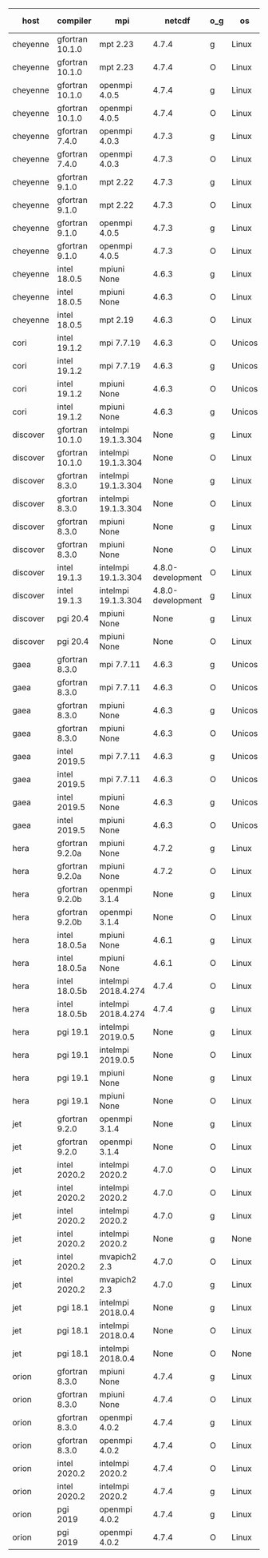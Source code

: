 

| host     | compiler                              | mpi                      | netcdf        | o_g        | os       | build       | u_pass          | u_fail          | s_pass            | s_fail            | e_pass             | e_fail             | nuopc_pass       | nuopc_fail       | artifacts link          |
|----------|---------------------------------------|--------------------------|---------------|------------|----------|-------------|-----------------|-----------------|-------------------|-------------------|--------------------|--------------------|------------------|------------------|-------------------------|
| cheyenne | gfortran 10.1.0 | mpt 2.23  | 4.7.4  | g | Linux | PASS | 13870 | 0 | 49 | 0 | 80 | 0 | 52 | 0 | <a href="https://github.com/esmf-org/esmf-test-artifacts/tree/ad31ac6ab23c1b5e5cefe33af7567fcdb22113ac/develop/gfortran/10.1.0/g/mpt/2.23" target="_blank">ad31ac6</a> | 
| cheyenne | gfortran 10.1.0 | mpt 2.23  | 4.7.4  | O | Linux | PASS | 13870 | 0 | 49 | 0 | 80 | 0 | 52 | 0 | <a href="https://github.com/esmf-org/esmf-test-artifacts/tree/3f0aa710ccb8ddde99f38331fbabba10a3366da6/develop/gfortran/10.1.0/O/mpt/2.23" target="_blank">3f0aa71</a> | 
| cheyenne | gfortran 10.1.0 | openmpi 4.0.5  | 4.7.4  | g | Linux | PASS | 13870 | 0 | 49 | 0 | 80 | 0 | 52 | 0 | <a href="https://github.com/esmf-org/esmf-test-artifacts/tree/09c10068719a067ec5dc2ebbcf8b5e387a61da46/develop/gfortran/10.1.0/g/openmpi/4.0.5" target="_blank">09c1006</a> | 
| cheyenne | gfortran 10.1.0 | openmpi 4.0.5  | 4.7.4  | O | Linux | PASS | 13870 | 0 | 49 | 0 | 80 | 0 | 52 | 0 | <a href="https://github.com/esmf-org/esmf-test-artifacts/tree/f970d8b23be4685f5490b1cd85a83d4916c33d66/develop/gfortran/10.1.0/O/openmpi/4.0.5" target="_blank">f970d8b</a> | 
| cheyenne | gfortran 7.4.0 | openmpi 4.0.3  | 4.7.3  | g | Linux | PASS | 13870 | 0 | 49 | 0 | 80 | 0 | 50 | 2 | <a href="https://github.com/esmf-org/esmf-test-artifacts/tree/ac5206af8b935ccf2bc8b3adbc01fc3603f2fe74/develop/gfortran/7.4.0/g/openmpi/4.0.3" target="_blank">ac5206a</a> | 
| cheyenne | gfortran 7.4.0 | openmpi 4.0.3  | 4.7.3  | O | Linux | PASS | 13870 | 0 | 49 | 0 | 80 | 0 | 50 | 2 | <a href="https://github.com/esmf-org/esmf-test-artifacts/tree/914fe8de8845f435a5c8b14d482d774029f7b9fd/develop/gfortran/7.4.0/O/openmpi/4.0.3" target="_blank">914fe8d</a> | 
| cheyenne | gfortran 9.1.0 | mpt 2.22  | 4.7.3  | g | Linux | PASS | 13870 | 0 | 49 | 0 | 80 | 0 | 50 | 2 | <a href="https://github.com/esmf-org/esmf-test-artifacts/tree/f45daf15f1e7ab6130392ca2044eb32576b8a9ac/develop/gfortran/9.1.0/g/mpt/2.22" target="_blank">f45daf1</a> | 
| cheyenne | gfortran 9.1.0 | mpt 2.22  | 4.7.3  | O | Linux | PASS | 13870 | 0 | 49 | 0 | 80 | 0 | 50 | 2 | <a href="https://github.com/esmf-org/esmf-test-artifacts/tree/6497d1a63e9e405c1cc8a535ea277c4d4a9c7c17/develop/gfortran/9.1.0/O/mpt/2.22" target="_blank">6497d1a</a> | 
| cheyenne | gfortran 9.1.0 | openmpi 4.0.5  | 4.7.3  | g | Linux | PASS | 13870 | 0 | 49 | 0 | 80 | 0 | 50 | 2 | <a href="https://github.com/esmf-org/esmf-test-artifacts/tree/04b979aa501c99b9b62cd55a6bd91a50f39b56b2/develop/gfortran/9.1.0/g/openmpi/4.0.5" target="_blank">04b979a</a> | 
| cheyenne | gfortran 9.1.0 | openmpi 4.0.5  | 4.7.3  | O | Linux | PASS | 13870 | 0 | 49 | 0 | 80 | 0 | 50 | 2 | <a href="https://github.com/esmf-org/esmf-test-artifacts/tree/5ec85242d4bc33c3e5fedf1335fea53eb5ad529b/develop/gfortran/9.1.0/O/openmpi/4.0.5" target="_blank">5ec8524</a> | 
| cheyenne | intel 18.0.5 | mpiuni None  | 4.6.3  | g | Linux | PASS | None | None | None | None | None | None | None | None | <a href="https://github.com/esmf-org/esmf-test-artifacts/tree/1a134290f463e989953751fd1ef356cc32c87b48/develop/intel/18.0.5/g/mpiuni/None" target="_blank">1a13429</a> | 
| cheyenne | intel 18.0.5 | mpiuni None  | 4.6.3  | O | Linux | PASS | None | None | None | None | None | None | None | None | <a href="https://github.com/esmf-org/esmf-test-artifacts/tree/c0fc774d82c27634343209f7690ab81ddb608110/develop/intel/18.0.5/O/mpiuni/None" target="_blank">c0fc774</a> | 
| cheyenne | intel 18.0.5 | mpt 2.19  | 4.6.3  | O | Linux | PASS | None | None | None | None | None | None | None | None | <a href="https://github.com/esmf-org/esmf-test-artifacts/tree/a926c101332f07baa0b05f44b1e8e42175b2df2b/develop/intel/18.0.5/O/mpt/2.19" target="_blank">a926c10</a> | 
| cori | intel 19.1.2 | mpi 7.7.19  | 4.6.3  | O | Unicos | PASS | 13870 | 0 | 49 | 0 | 80 | 0 | 52 | 0 | <a href="https://github.com/esmf-org/esmf-test-artifacts/tree/778bd31ead550efb8ccddd636f4579fe6543ad76/develop/intel/19.1.2/O/mpi/7.7.19" target="_blank">778bd31</a> | 
| cori | intel 19.1.2 | mpi 7.7.19  | 4.6.3  | g | Unicos | PASS | None | None | None | None | None | None | None | None | <a href="https://github.com/esmf-org/esmf-test-artifacts/tree/f2f3d55faba6216e35c8227ed6654af62c63ec93/develop/intel/19.1.2/g/mpi/7.7.19" target="_blank">f2f3d55</a> | 
| cori | intel 19.1.2 | mpiuni None  | 4.6.3  | O | Unicos | PASS | 12314 | 0 | 8 | 0 | 43 | 0 | None | None | <a href="https://github.com/esmf-org/esmf-test-artifacts/tree/92e6d26352609e2a49f9d2c2b6ba3fe67a77e391/develop/intel/19.1.2/O/mpiuni/None" target="_blank">92e6d26</a> | 
| cori | intel 19.1.2 | mpiuni None  | 4.6.3  | g | Unicos | PASS | 12314 | 0 | 8 | 0 | 43 | 0 | None | None | <a href="https://github.com/esmf-org/esmf-test-artifacts/tree/863aa069856c6dce1b92ce37df20094212c46011/develop/intel/19.1.2/g/mpiuni/None" target="_blank">863aa06</a> | 
| discover | gfortran 10.1.0 | intelmpi 19.1.3.304  | None  | g | Linux | PASS | 13855 | 15 | 49 | 0 | 80 | 0 | 52 | 0 | <a href="https://github.com/esmf-org/esmf-test-artifacts/tree/e3906fe3e86135342bfe28ac630f15b7d31506e9/develop/gfortran/10.1.0/g/intelmpi/19.1.3.304" target="_blank">e3906fe</a> | 
| discover | gfortran 10.1.0 | intelmpi 19.1.3.304  | None  | O | Linux | PASS | 13855 | 15 | 49 | 0 | 80 | 0 | 52 | 0 | <a href="https://github.com/esmf-org/esmf-test-artifacts/tree/4ff647455a361b1bde1a34cccf4e8fb27004c41a/develop/gfortran/10.1.0/O/intelmpi/19.1.3.304" target="_blank">4ff6474</a> | 
| discover | gfortran 8.3.0 | intelmpi 19.1.3.304  | None  | g | Linux | PASS | None | None | None | None | None | None | None | None | <a href="https://github.com/esmf-org/esmf-test-artifacts/tree/251529a0ea3d72c78046c90d367d862525b75e93/develop/gfortran/8.3.0/g/intelmpi/19.1.3.304" target="_blank">251529a</a> | 
| discover | gfortran 8.3.0 | intelmpi 19.1.3.304  | None  | O | Linux | PASS | 13855 | 15 | 49 | 0 | 80 | 0 | 52 | 0 | <a href="https://github.com/esmf-org/esmf-test-artifacts/tree/39d5f19e735c6dbe9527766416df9ca53ded896c/develop/gfortran/8.3.0/O/intelmpi/19.1.3.304" target="_blank">39d5f19</a> | 
| discover | gfortran 8.3.0 | mpiuni None  | None  | g | Linux | PASS | 12314 | 0 | 8 | 0 | 43 | 0 | None | None | <a href="https://github.com/esmf-org/esmf-test-artifacts/tree/e64922684d37919e8218230e108ea393258cd790/develop/gfortran/8.3.0/g/mpiuni/None" target="_blank">e649226</a> | 
| discover | gfortran 8.3.0 | mpiuni None  | None  | O | Linux | PASS | 12314 | 0 | 8 | 0 | 43 | 0 | None | None | <a href="https://github.com/esmf-org/esmf-test-artifacts/tree/8087f164bd032c447cc8fa3ae510ad932387b4ab/develop/gfortran/8.3.0/O/mpiuni/None" target="_blank">8087f16</a> | 
| discover | intel 19.1.3 | intelmpi 19.1.3.304  | 4.8.0-development  | O | Linux | PASS | None | None | None | None | None | None | None | None | <a href="https://github.com/esmf-org/esmf-test-artifacts/tree/835f67a39c1b6995b3af5dca6e7272e37f2b1736/develop/intel/19.1.3/O/intelmpi/19.1.3.304" target="_blank">835f67a</a> | 
| discover | intel 19.1.3 | intelmpi 19.1.3.304  | 4.8.0-development  | g | Linux | PASS | None | None | None | None | None | None | None | None | <a href="https://github.com/esmf-org/esmf-test-artifacts/tree/128815ad6f9066c70f51bc493d15af2af301a653/develop/intel/19.1.3/g/intelmpi/19.1.3.304" target="_blank">128815a</a> | 
| discover | pgi 20.4 | mpiuni None  | None  | g | Linux | PASS | 11683 | 631 | 4 | 4 | 40 | 3 | None | None | <a href="https://github.com/esmf-org/esmf-test-artifacts/tree/1d770c593aff40f224f1e294f6dede55a79eee90/develop/pgi/20.4/g/mpiuni/None" target="_blank">1d770c5</a> | 
| discover | pgi 20.4 | mpiuni None  | None  | O | Linux | PASS | 11683 | 631 | 6 | 2 | 40 | 3 | None | None | <a href="https://github.com/esmf-org/esmf-test-artifacts/tree/8370886f0e4914655b4541ede38d3ae94cda5a38/develop/pgi/20.4/O/mpiuni/None" target="_blank">8370886</a> | 
| gaea | gfortran 8.3.0 | mpi 7.7.11  | 4.6.3  | g | Unicos | PASS | 13869 | 1 | 49 | 0 | 80 | 0 | 47 | 5 | <a href="https://github.com/esmf-org/esmf-test-artifacts/tree/62024ae420e17cfb6b2a53d37315ccf71947b7de/develop/gfortran/8.3.0/g/mpi/7.7.11" target="_blank">62024ae</a> | 
| gaea | gfortran 8.3.0 | mpi 7.7.11  | 4.6.3  | O | Unicos | PASS | 13869 | 1 | 49 | 0 | 80 | 0 | 47 | 5 | <a href="https://github.com/esmf-org/esmf-test-artifacts/tree/651122a0a275b49ba921504146268a2116db74f5/develop/gfortran/8.3.0/O/mpi/7.7.11" target="_blank">651122a</a> | 
| gaea | gfortran 8.3.0 | mpiuni None  | 4.6.3  | g | Unicos | PASS | 12314 | 0 | 8 | 0 | 43 | 0 | None | None | <a href="https://github.com/esmf-org/esmf-test-artifacts/tree/dff49ae0dbaeb6fc294c4782b045b4caeb1681d8/develop/gfortran/8.3.0/g/mpiuni/None" target="_blank">dff49ae</a> | 
| gaea | gfortran 8.3.0 | mpiuni None  | 4.6.3  | O | Unicos | PASS | 12314 | 0 | 8 | 0 | 43 | 0 | None | None | <a href="https://github.com/esmf-org/esmf-test-artifacts/tree/737fec3427c4e80ae7a97f19842358fa6a7b303f/develop/gfortran/8.3.0/O/mpiuni/None" target="_blank">737fec3</a> | 
| gaea | intel 2019.5 | mpi 7.7.11  | 4.6.3  | g | Unicos | PASS | 13855 | 15 | 49 | 0 | 80 | 0 | 47 | 5 | <a href="https://github.com/esmf-org/esmf-test-artifacts/tree/831d3cbf64721c9aef85c957b1df1d73e4a39ff1/develop/intel/2019.5/g/mpi/7.7.11" target="_blank">831d3cb</a> | 
| gaea | intel 2019.5 | mpi 7.7.11  | 4.6.3  | O | Unicos | PASS | 13855 | 15 | 49 | 0 | 80 | 0 | 47 | 5 | <a href="https://github.com/esmf-org/esmf-test-artifacts/tree/14be216ed53a7f166599986d77ac965771369912/develop/intel/2019.5/O/mpi/7.7.11" target="_blank">14be216</a> | 
| gaea | intel 2019.5 | mpiuni None  | 4.6.3  | g | Unicos | PASS | 12299 | 15 | 8 | 0 | 43 | 0 | None | None | <a href="https://github.com/esmf-org/esmf-test-artifacts/tree/0c6f9e6bcd531fb8bb3765bb770cd267b4bea780/develop/intel/2019.5/g/mpiuni/None" target="_blank">0c6f9e6</a> | 
| gaea | intel 2019.5 | mpiuni None  | 4.6.3  | O | Unicos | PASS | 12299 | 15 | 8 | 0 | 43 | 0 | None | None | <a href="https://github.com/esmf-org/esmf-test-artifacts/tree/d1767fb3ddfd3d13996d91a79dd90db37620d77d/develop/intel/2019.5/O/mpiuni/None" target="_blank">d1767fb</a> | 
| hera | gfortran 9.2.0a | mpiuni None  | 4.7.2  | g | Linux | PASS | 12314 | 0 | 8 | 0 | 43 | 0 | None | None | <a href="https://github.com/esmf-org/esmf-test-artifacts/tree/9b3be34e26cdae65bff9a5b941a038abb540d762/develop/gfortran/9.2.0a/g/mpiuni/None" target="_blank">9b3be34</a> | 
| hera | gfortran 9.2.0a | mpiuni None  | 4.7.2  | O | Linux | PASS | 12314 | 0 | 8 | 0 | 43 | 0 | None | None | <a href="https://github.com/esmf-org/esmf-test-artifacts/tree/6dea6e233ebb1466f76df5eea1fb9cb15dc23bc1/develop/gfortran/9.2.0a/O/mpiuni/None" target="_blank">6dea6e2</a> | 
| hera | gfortran 9.2.0b | openmpi 3.1.4  | None  | g | Linux | PASS | 13870 | 0 | 49 | 0 | 80 | 0 | 52 | 0 | <a href="https://github.com/esmf-org/esmf-test-artifacts/tree/4c3f3370a89edbf3c767edfd2428251790b98706/develop/gfortran/9.2.0b/g/openmpi/3.1.4" target="_blank">4c3f337</a> | 
| hera | gfortran 9.2.0b | openmpi 3.1.4  | None  | O | Linux | PASS | 13870 | 0 | 49 | 0 | 80 | 0 | 52 | 0 | <a href="https://github.com/esmf-org/esmf-test-artifacts/tree/e8c59ca765aeb003d6a370a1f2961a71c9a0c9d0/develop/gfortran/9.2.0b/O/openmpi/3.1.4" target="_blank">e8c59ca</a> | 
| hera | intel 18.0.5a | mpiuni None  | 4.6.1  | g | Linux | PASS | 12314 | 0 | 8 | 0 | 43 | 0 | None | None | <a href="https://github.com/esmf-org/esmf-test-artifacts/tree/7940b5217c096af0f386f3a55d7a3af3b5675150/develop/intel/18.0.5a/g/mpiuni/None" target="_blank">7940b52</a> | 
| hera | intel 18.0.5a | mpiuni None  | 4.6.1  | O | Linux | PASS | 12314 | 0 | 8 | 0 | 43 | 0 | None | None | <a href="https://github.com/esmf-org/esmf-test-artifacts/tree/89173a1282e504f62c9f3d8ed0f49130d347fafa/develop/intel/18.0.5a/O/mpiuni/None" target="_blank">89173a1</a> | 
| hera | intel 18.0.5b | intelmpi 2018.4.274  | 4.7.4  | O | Linux | PASS | 13870 | 0 | 49 | 0 | 80 | 0 | 52 | 0 | <a href="https://github.com/esmf-org/esmf-test-artifacts/tree/badfdcf63b15c82a3dfcb47483623776c4d1368c/develop/intel/18.0.5b/O/intelmpi/2018.4.274" target="_blank">badfdcf</a> | 
| hera | intel 18.0.5b | intelmpi 2018.4.274  | 4.7.4  | g | Linux | PASS | 13870 | 0 | 49 | 0 | 80 | 0 | 52 | 0 | <a href="https://github.com/esmf-org/esmf-test-artifacts/tree/ee775b7e4a3578f8511be1cb17737ae6be3898b2/develop/intel/18.0.5b/g/intelmpi/2018.4.274" target="_blank">ee775b7</a> | 
| hera | pgi 19.1 | intelmpi 2019.0.5  | None  | g | Linux | PASS | None | None | None | None | None | None | None | None | <a href="https://github.com/esmf-org/esmf-test-artifacts/tree/388bb0012d473c92e1e47727163c4b680ee7afff/develop/pgi/19.1/g/intelmpi/2019.0.5" target="_blank">388bb00</a> | 
| hera | pgi 19.1 | intelmpi 2019.0.5  | None  | O | Linux | PASS | None | None | None | None | None | None | None | None | <a href="https://github.com/esmf-org/esmf-test-artifacts/tree/6be2c4a685968d7389e2a79c2d6265b0cf37c0d1/develop/pgi/19.1/O/intelmpi/2019.0.5" target="_blank">6be2c4a</a> | 
| hera | pgi 19.1 | mpiuni None  | None  | g | Linux | PASS | 11683 | 631 | 4 | 4 | 40 | 3 | None | None | <a href="https://github.com/esmf-org/esmf-test-artifacts/tree/1695cdd6257da3b7120f9eaa4866e803064db7a7/develop/pgi/19.1/g/mpiuni/None" target="_blank">1695cdd</a> | 
| hera | pgi 19.1 | mpiuni None  | None  | O | Linux | PASS | 11683 | 631 | 6 | 2 | 40 | 3 | None | None | <a href="https://github.com/esmf-org/esmf-test-artifacts/tree/a36c2bcee2a7848617789cb86c053a741ec78af6/develop/pgi/19.1/O/mpiuni/None" target="_blank">a36c2bc</a> | 
| jet | gfortran 9.2.0 | openmpi 3.1.4  | None  | g | Linux | PASS | None | None | None | None | None | None | None | None | <a href="https://github.com/esmf-org/esmf-test-artifacts/tree/789b59b005fd0c6f3c7f88b56c6b2b1651ce1cd5/develop/gfortran/9.2.0/g/openmpi/3.1.4" target="_blank">789b59b</a> | 
| jet | gfortran 9.2.0 | openmpi 3.1.4  | None  | O | Linux | PASS | 13870 | 0 | 49 | 0 | 80 | 0 | 52 | 0 | <a href="https://github.com/esmf-org/esmf-test-artifacts/tree/ce04063d784f7a3012734fa28a547699d91f9bf0/develop/gfortran/9.2.0/O/openmpi/3.1.4" target="_blank">ce04063</a> | 
| jet | intel 2020.2 | intelmpi 2020.2  | 4.7.0  | O | Linux | FAIL | None | None | None | None | None | None | None | None | <a href="https://github.com/esmf-org/esmf-test-artifacts/tree/a568cc55784f214bf53b830be6f079a5d67c5624/develop/intel/2020.2/O/intelmpi/2020.2" target="_blank">a568cc5</a> | 
| jet | intel 2020.2 | intelmpi 2020.2  | 4.7.0  | O | Linux | PASS | 13870 | 0 | 49 | 0 | 80 | 0 | 52 | 0 | <a href="https://github.com/esmf-org/esmf-test-artifacts/tree/a568cc55784f214bf53b830be6f079a5d67c5624/develop/intel/2020.2/O/intelmpi/2020.2" target="_blank">a568cc5</a> | 
| jet | intel 2020.2 | intelmpi 2020.2  | 4.7.0  | g | Linux | FAIL | None | None | None | None | None | None | None | None | <a href="https://github.com/esmf-org/esmf-test-artifacts/tree/278c1a1eb8e06212aea22392eae6398241d423e2/develop/intel/2020.2/g/intelmpi/2020.2" target="_blank">278c1a1</a> | 
| jet | intel 2020.2 | intelmpi 2020.2  | None  | g | None | FAIL | None | None | None | None | None | None | None | None | <a href="https://github.com/esmf-org/esmf-test-artifacts/tree/fb47f27eb908a4323f9fa8f991ccb03afcb682e8/develop/intel/2020.2/g/intelmpi/2020.2" target="_blank">fb47f27</a> | 
| jet | intel 2020.2 | mvapich2 2.3  | 4.7.0  | O | Linux | FAIL | None | None | None | None | None | None | None | None | <a href="https://github.com/esmf-org/esmf-test-artifacts/tree/42531f1d2b605add5e13719a72feb1200101fd63/develop/intel/2020.2/O/mvapich2/2.3" target="_blank">42531f1</a> | 
| jet | intel 2020.2 | mvapich2 2.3  | 4.7.0  | g | Linux | FAIL | None | None | None | None | None | None | None | None | <a href="https://github.com/esmf-org/esmf-test-artifacts/tree/dfe7a84636e0cd66abefba8965ee4ba737eb43ae/develop/intel/2020.2/g/mvapich2/2.3" target="_blank">dfe7a84</a> | 
| jet | pgi 18.1 | intelmpi 2018.0.4  | None  | g | Linux | FAIL | None | None | None | None | None | None | None | None | <a href="https://github.com/esmf-org/esmf-test-artifacts/tree/1b9b50092ae1c466f213bdec7c874894543dcfad/develop/pgi/18.1/g/intelmpi/2018.0.4" target="_blank">1b9b500</a> | 
| jet | pgi 18.1 | intelmpi 2018.0.4  | None  | O | Linux | FAIL | None | None | None | None | None | None | None | None | <a href="https://github.com/esmf-org/esmf-test-artifacts/tree/da1b43e94a25c9d343ce921ea4b2b0d7bdf62e91/develop/pgi/18.1/O/intelmpi/2018.0.4" target="_blank">da1b43e</a> | 
| jet | pgi 18.1 | intelmpi 2018.0.4  | None  | O | None | FAIL | None | None | None | None | None | None | None | None | <a href="https://github.com/esmf-org/esmf-test-artifacts/tree/acb5679a7d89635dc47ef02163c8f920576625a9/develop/pgi/18.1/O/intelmpi/2018.0.4" target="_blank">acb5679</a> | 
| orion | gfortran 8.3.0 | mpiuni None  | 4.7.4  | g | Linux | PASS | 12314 | 0 | 8 | 0 | 43 | 0 | None | None | <a href="https://github.com/esmf-org/esmf-test-artifacts/tree/7e1e28bc104e004a1176d432df24c8890e15dff0/develop/gfortran/8.3.0/g/mpiuni/None" target="_blank">7e1e28b</a> | 
| orion | gfortran 8.3.0 | mpiuni None  | 4.7.4  | O | Linux | PASS | 12314 | 0 | 8 | 0 | 43 | 0 | None | None | <a href="https://github.com/esmf-org/esmf-test-artifacts/tree/cb6775c8298351a2fb5d9a24351c2ed2f8043996/develop/gfortran/8.3.0/O/mpiuni/None" target="_blank">cb6775c</a> | 
| orion | gfortran 8.3.0 | openmpi 4.0.2  | 4.7.4  | g | Linux | PASS | 13870 | 0 | 49 | 0 | 80 | 0 | 50 | 2 | <a href="https://github.com/esmf-org/esmf-test-artifacts/tree/a0616b83431452bb68f061834f4303a127057cbd/develop/gfortran/8.3.0/g/openmpi/4.0.2" target="_blank">a0616b8</a> | 
| orion | gfortran 8.3.0 | openmpi 4.0.2  | 4.7.4  | O | Linux | PASS | 13870 | 0 | 49 | 0 | 80 | 0 | 50 | 2 | <a href="https://github.com/esmf-org/esmf-test-artifacts/tree/274ae76a554494bf915276e9dccb8eff47c3d9f0/develop/gfortran/8.3.0/O/openmpi/4.0.2" target="_blank">274ae76</a> | 
| orion | intel 2020.2 | intelmpi 2020.2  | 4.7.4  | O | Linux | PASS | 13870 | 0 | 49 | 0 | 80 | 0 | 50 | 2 | <a href="https://github.com/esmf-org/esmf-test-artifacts/tree/a479d12d1ecd7f095c0852f5960169a88b702f70/develop/intel/2020.2/O/intelmpi/2020.2" target="_blank">a479d12</a> | 
| orion | intel 2020.2 | intelmpi 2020.2  | 4.7.4  | g | Linux | PASS | 13870 | 0 | 49 | 0 | 80 | 0 | 50 | 2 | <a href="https://github.com/esmf-org/esmf-test-artifacts/tree/ba44a0c9eeb540284a2bfe34d12ff5daa521b7c4/develop/intel/2020.2/g/intelmpi/2020.2" target="_blank">ba44a0c</a> | 
| orion | pgi 2019 | openmpi 4.0.2  | 4.7.4  | g | Linux | PASS | None | None | None | None | None | None | None | None | <a href="https://github.com/esmf-org/esmf-test-artifacts/tree/5824d4734a74806c95a8707cd029f3976403060a/develop/pgi/2019/g/openmpi/4.0.2" target="_blank">5824d47</a> | 
| orion | pgi 2019 | openmpi 4.0.2  | 4.7.4  | O | Linux | PASS | None | None | None | None | None | None | None | None | <a href="https://github.com/esmf-org/esmf-test-artifacts/tree/7ec24b121574daa781b57e1e228eb69550839ba1/develop/pgi/2019/O/openmpi/4.0.2" target="_blank">7ec24b1</a> | 
